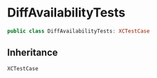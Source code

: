 # DiffAvailabilityTests

``` swift
public class DiffAvailabilityTests: XCTestCase 
```

## Inheritance

`XCTestCase`

